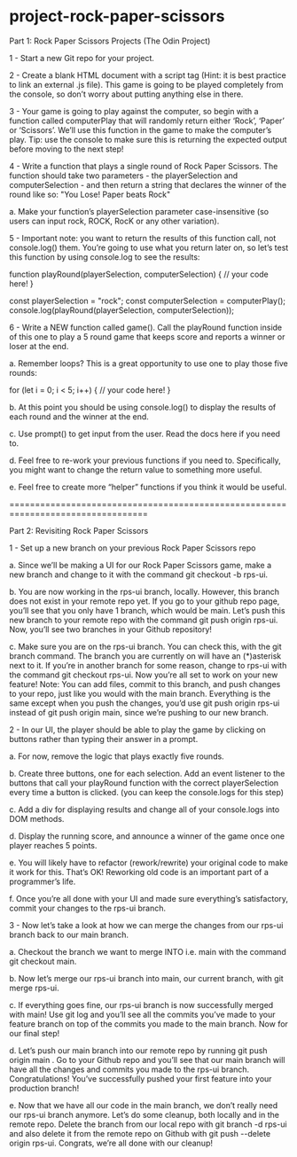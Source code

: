 # project-rock-paper-scissors

Part 1: Rock Paper Scissors Projects (The Odin Project)

1 - Start a new Git repo for your project.

2 - Create a blank HTML document with a script tag (Hint: it is best practice to link an external .js file). This game is going to be played completely from the console, so don’t worry about putting anything else in there.

3 - Your game is going to play against the computer, so begin with a function called computerPlay that will randomly return either ‘Rock’, ‘Paper’ or ‘Scissors’. We’ll use this function in the game to make the computer’s play. Tip: use the console to make sure this is returning the expected output before moving to the next step!

4 - Write a function that plays a single round of Rock Paper Scissors. The function should take two parameters - the playerSelection and computerSelection - and then return a string that declares the winner of the round like so: "You Lose! Paper beats Rock"

a. Make your function’s playerSelection parameter case-insensitive (so users can input rock, ROCK, RocK or any other variation).

5 - Important note: you want to return the results of this function call, not console.log() them. You’re going to use what you return later on, so let’s test this function by using console.log to see the results:

function playRound(playerSelection, computerSelection) {
  // your code here!
}

const playerSelection = "rock";
const computerSelection = computerPlay();
console.log(playRound(playerSelection, computerSelection));

6 - Write a NEW function called game(). Call the playRound function inside of this one to play a 5 round game that keeps score and reports a winner or loser at the end. 

a. Remember loops? This is a great opportunity to use one to play those five rounds:

for (let i = 0; i < 5; i++) {
   // your code here!
}

b. At this point you should be using console.log() to display the results of each round and the winner at the end.

c. Use prompt() to get input from the user. Read the docs here if you need to.

d. Feel free to re-work your previous functions if you need to. Specifically, you might want to change the return value to something more useful.

e. Feel free to create more “helper” functions if you think it would be useful.

=================================================================================

Part 2: Revisiting Rock Paper Scissors

1 - Set up a new branch on your previous Rock Paper Scissors repo 

a. Since we’ll be making a UI for our Rock Paper Scissors game, make a new branch and change to it with the command git checkout -b rps-ui.

b. You are now working in the rps-ui branch, locally. However, this branch does not exist in your remote repo yet. If you go to your github repo page, you’ll see that you only have 1 branch, which would be main. Let’s push this new branch to your remote repo with the command git push origin rps-ui. Now, you’ll see two branches in your Github repository!

c. Make sure you are on the rps-ui branch. You can check this, with the git branch command. The branch you are currently on will have an (*)asterisk next to it. If you’re in another branch for some reason, change to rps-ui with the command git checkout rps-ui. Now you’re all set to work on your new feature! Note: You can add files, commit to this branch, and push changes to your repo, just like you would with the main branch. Everything is the same except when you push the changes, you’d use git push origin rps-ui instead of git push origin main, since we’re pushing to our new branch.

2 - In our UI, the player should be able to play the game by clicking on buttons rather than typing their answer in a prompt. 

a. For now, remove the logic that plays exactly five rounds.

b. Create three buttons, one for each selection. Add an event listener to the buttons that call your playRound function with the correct playerSelection every time a button is clicked. (you can keep the console.logs for this step)

c. Add a div for displaying results and change all of your console.logs into DOM methods.

d. Display the running score, and announce a winner of the game once one player reaches 5 points.

e. You will likely have to refactor (rework/rewrite) your original code to make it work for this. That’s OK! Reworking old code is an important part of a programmer’s life.

f. Once you’re all done with your UI and made sure everything’s satisfactory, commit your changes to the rps-ui branch.

3 - Now let’s take a look at how we can merge the changes from our rps-ui branch back to our main branch. 

a. Checkout the branch we want to merge INTO i.e. main with the command git checkout main.

b. Now let’s merge our rps-ui branch into main, our current branch, with git merge rps-ui.

c. If everything goes fine, our rps-ui branch is now successfully merged with main! Use git log and you’ll see all the commits you’ve made to your feature branch on top of the commits you made to the main branch. Now for our final step!

d. Let’s push our main branch into our remote repo by running git push origin main . Go to your Github repo and you’ll see that our main branch will have all the changes and commits you made to the rps-ui branch. Congratulations! You’ve successfully pushed your first feature into your production branch!

e. Now that we have all our code in the main branch, we don’t really need our rps-ui branch anymore. Let’s do some cleanup, both locally and in the remote repo. Delete the branch from our local repo with git branch -d rps-ui and also delete it from the remote repo on Github with git push --delete origin rps-ui. Congrats, we’re all done with our cleanup!

